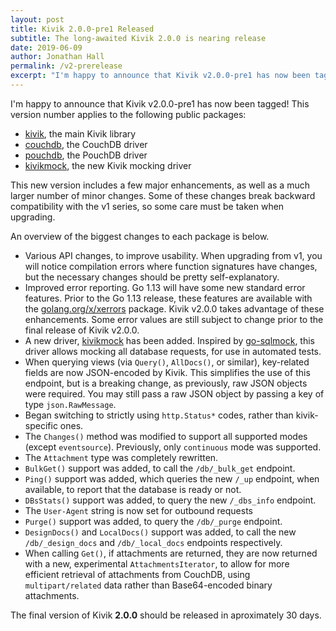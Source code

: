 ```yaml
---
layout: post
title: Kivik 2.0.0-pre1 Released
subtitle: The long-awaited Kivik 2.0.0 is nearing release
date: 2019-06-09
author: Jonathan Hall
permalink: /v2-prerelease
excerpt: "I'm happy to announce that Kivik v2.0.0-pre1 has now been tagged!"
---
```


I'm happy to announce that Kivik v2.0.0-pre1 has now been tagged! This version
number applies to the following public packages:

- [kivik](https://github.com/go-kivik/kivik), the main Kivik library
- [couchdb](https://github.com/go-kivik/couchdb), the CouchDB driver
- [pouchdb](https://github.com/go-kivik/pouchdb), the PouchDB driver
- [kivikmock](https://github.com/go-kivik/kivikmock), the new Kivik mocking driver

This new version includes a few major enhancements, as well as a much larger
number of minor changes. Some of these changes break backward compatibility
with the v1 series, so some care must be taken when upgrading.

An overview of the biggest changes to each package is below.

- Various API changes, to improve usability. When upgrading from v1, you will
  notice compilation errors where function signatures have changes, but the
  necessary changes should be pretty self-explanatory.
- Improved error reporting. Go 1.13 will have some new standard error features.
  Prior to the Go 1.13 release, these features are available with the
  [golang.org/x/xerrors](https://godoc.org/golang.org/x/xerrors) package.
  Kivik v2.0.0 takes advantage of these enhancements. Some error values are
  still subject to change prior to the final release of Kivik v2.0.0.
- A new driver, [kivikmock](https://github.com/go-kivik/kivikmock) has been
  added. Inspired by [go-sqlmock](https://github.com/DATA-DOG/go-sqlmock), this
  driver allows mocking all database requests, for use in automated tests.
- When querying views (via `Query()`, `AllDocs()`, or similar), key-related
  fields are now JSON-encoded by Kivik. This simplifies the use of this
  endpoint, but is a breaking change, as previously, raw JSON objects were
  required. You may still pass a raw JSON object by passing a key of type
  `json.RawMessage`.
- Began switching to strictly using `http.Status*` codes, rather than
  kivik-specific ones.
- The `Changes()` method was modified to support all supported modes (except
  `eventsource`). Previously, only `continuous` mode was supported.
- The `Attachment` type was completely rewritten.
- `BulkGet()` support was added, to call the `/db/_bulk_get` endpoint.
- `Ping()` support was added, which queries the new `/_up` endpoint, when
  available, to report that the database is ready or not.
- `DBsStats()` support was added, to query the new `/_dbs_info` endpoint.
- The `User-Agent` string is now set for outbound requests
- `Purge()` support was added, to query the `/db/_purge` endpoint.
- `DesignDocs()` and `LocalDocs()` support was added, to call the new
  `/db/_design_docs` and `/db/_local_docs` endpoints respectively.
- When calling `Get()`, if attachments are returned, they are now returned with
  a new, experimental `AttachmentsIterator`, to allow for more efficient
  retrieval of attachments from CouchDB, using `multipart/related` data rather
  than Base64-encoded binary attachments.

The final version of Kivik **2.0.0** should be released in aproximately 30 days.
